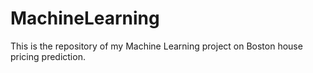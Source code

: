 # MachineLearning
This is the repository of my Machine Learning project on Boston house pricing prediction.
